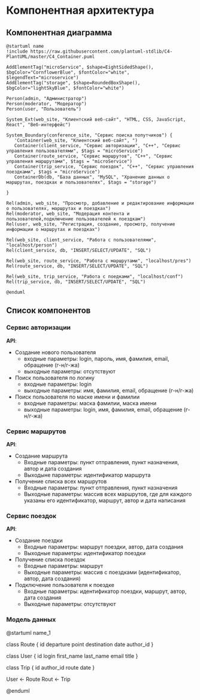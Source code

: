 # Компонентная архитектура
<!-- Состав и взаимосвязи компонентов системы между собой и внешними системами с указанием протоколов, ключевые технологии, используемые для реализации компонентов.
Диаграмма контейнеров C4 и текстовое описание. 
-->
## Компонентная диаграмма

```plantuml
@startuml name
!include https://raw.githubusercontent.com/plantuml-stdlib/C4-PlantUML/master/C4_Container.puml

AddElementTag("microService", $shape=EightSidedShape(), $bgColor="CornflowerBlue", $fontColor="white", $legendText="microservice")
AddElementTag("storage", $shape=RoundedBoxShape(), $bgColor="lightSkyBlue", $fontColor="white")

Person(admin, "Администратор")
Person(moderator, "Модератор")
Person(user, "Пользователь")

System_Ext(web_site, "Клиентский веб-сайт", "HTML, CSS, JavaScript, React", "Веб-интерфейс")

System_Boundary(conference_site, "Сервис поиска попутчиков") {
   'Container(web_site, "Клиентский веб-сайт", ")
   Container(client_service, "Сервис авторизации", "C++", "Сервис управления пользователями", $tags = "microService")    
   Container(route_service, "Сервис маршрутов", "C++", "Сервис управления маршрутами", $tags = "microService") 
   Container(trip_service, "Сервис поездок", "C++", "Сервис управления поездками", $tags = "microService")   
   ContainerDb(db, "База данных", "MySQL", "Хранение данных о маршрутах, поездках и пользователях", $tags = "storage")
   
}

Rel(admin, web_site, "Просмотр, добавление и редактирование информации о пользователях, маршрутах и поездках")
Rel(moderator, web_site, "Модерация контента и пользователей,подключение пользователей к поездкам")
Rel(user, web_site, "Регистрация, создание, просмотр, получение информации о маршрутах и поездках")

Rel(web_site, client_service, "Работа с пользователями", "localhost/person")
Rel(client_service, db, "INSERT/SELECT/UPDATE", "SQL")

Rel(web_site, route_service, "Работа с маршрутами", "localhost/pres")
Rel(route_service, db, "INSERT/SELECT/UPDATE", "SQL")

Rel(web_site, trip_service, "Работа с поедками", "localhost/conf")
Rel(trip_service, db, "INSERT/SELECT/UPDATE", "SQL")

@enduml
```
## Список компонентов  

### Сервис авторизации
**API**:
-	Создание нового пользователя
      - входные параметры: login, пароль, имя, фамилия, email, обращение (г-н/г-жа)
      - выходные параметры: отсутствуют
-	Поиск пользователя по логину
     - входные параметры:  login
     - выходные параметры: имя, фамилия, email, обращение (г-н/г-жа)
-	Поиск пользователя по маске имени и фамилии
     - входные параметры: маска фамилии, маска имени
     - выходные параметры: login, имя, фамилия, email, обращение (г-н/г-жа)

### Сервис маршрутов
**API**:
- Создание маршрута
  - Входные параметры: пункт отправления, пункт назначения, автор и дата создания
  - Выходыне параметры: идентификатор маршрута
- Получение списка всех маршрутов
  - Входные параметры: пункт отправления, пункт назначения
  - Выходные параметры: массив всех маршрутов, где для каждого указаны его идентификатор, маршрут, автор и дата написания

### Сервис поездок
**API**:
- Создание поездки
  - Входные параметры: маршрут поездки, автор, дата создания
  - Выходные параметры: идентификатор поездки
- Получение списка поездок
  - Входные параметры: маршрут
  - Выходные параметры: массив с поездками (идентификатор, автор, дата создания)
- Подключение пользователя к поездке
  - Входные параметры: идентификатор поездки, маршрут, автор, дата создания
  - Выходные параметры: отсутствуют
 
### Модель данных 

@startuml name_1

class Route {
  id
  departure point
  destination
  date
  author_id
}

class User {
  id
  login
  first_name
  last_name
  email
  title
}

class Trip {
  id
  author_id
  route
  date
}

User <- Route
Rout <- Trip

@enduml
